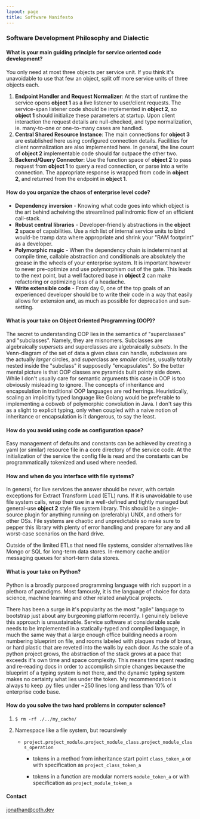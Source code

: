 ```yaml
---
layout: page
title: Software Manifesto
---
```


### Software Development Philosophy and Dialectic

#### What is your main guiding principle for service oriented code development?

You only need at most three objects per service unit. If you think it's unavoidable to use that few an object, split off more service units of three objects each.
1. **Endpoint Handler and Request Normalizer**: At the start of runtime the service opens **object 1** as a live listener to user/client requests. The service-span listener code should be implemented in **object 2**, so **object 1** should initialize these parameters at startup. Upon client interaction the request details are null-checked, and type normalization, ie. many-to-one or one-to-many cases are handled.
2. **Central Shared Resource Instance**: The main connections for **object 3** are established here using configured connection details. Facilities for client normalization are also implemented here. In general, the line count of **object 2** implementable code should far outpace the other two.
3. **Backend/Query Connector**: Use the function space of **object 2** to pass request from **object 1** to query a read connection, or parse into a write connection. The appropriate response is wrapped from code in **object 2**, and returned from the endpoint in **object 1**.

#### How do you organize the chaos of enterprise level code?

- **Dependency inversion** - Knowing what code goes into which object is the art behind acheiving the streamlined pallindromic flow of an efficient call-stack.
- **Robust central libraries** - Developer-friendly abstractions in the **object 2** space of capabilities. Use a rich list of internal service units to bind would-be tramp data where appropriate and shrink your "RAM footprint" as a developer.
- **Polymorphic magic** - When the dependency chain is indeterminant at compile time, callable abstraction and conditionals are absolutely the grease in the wheels of your enterprise system. It is important however to never pre-optimize and use polymorphism out of the gate. This leads to the next point, but a well factored base in **object 2** can make refactoring or optimizing less of a headache.
- **Write extensible code** - From day 0, one of the top goals of an experienced developer should be to write their code in a way that easily allows for extension and, as much as possible for deprecation and sun-setting.

#### What is your take on Object Oriented Programming (OOP)?

The secret to understanding OOP lies in the semantics of "superclasses" and "subclasses". Namely, they are misnomers. Subclasses are algebraically *supersets* and superclasses are algebraically *subsets*. In the Venn-diagram of the set of data a given class can handle, *sub*classes are the actually *larger* circles, and *super*class are *smaller* circles, usually totally nested inside the "subclass" it supposedly "encapsulates". So the better mental picture is that OOP classes are pyramids built pointy side down. While I don't usually care for semantic arguments this case in OOP is too obviously misleading to ignore. The concepts of inheritance and encapsulation in traditional OOP languages are red herrings. Heuristically, scaling an implicitly typed language like Golang would be preferable to implementing a cobweb of polymorphic convolution in Java. I don't say this as a slight to explicit typing, only when coupled with a naive notion of inheritance or encapsulation is it dangerous, to say the least.


#### How do you avoid using code as configuration space?

Easy management of defaults and constants can be achieved by creating a yaml (or similar) resource file in a core directory of the service code. At the initialization of the service the config file is read and the constants can be programmatically tokenized and used where needed.

#### How and when do you interface with file systems?

In general, for live services the answer should be *never*, with certain exceptions for Extract Transform Load (ETL) runs. If it is unavoidable to use file system calls, wrap their use in a well-defined and tightly managed but general-use **object 2** style file system library. This should be a single-source plugin for anything running on (preferably) UNIX, and others for other OSs. File systems are chaotic and unpredictable so make sure to pepper this library with plenty of error handling and prepare for any and all worst-case scenarios on the hard drive.

Outside of the limited ETLs that need file systems, consider alternatives like Mongo or SQL for long-term data stores. In-memory cache and/or messaging queues for short-term data stores.

#### What is your take on Python?

Python is a broadly purposed programming language with rich support in a plethora of paradigms. Most famously, it is the language of choice for data science, machine learning and other related analytical projects.

There has been a surge in it's popularity as the most "agile" language to bootstrap just about any burgeoning platform recently. I genuinely believe this approach is unsustainable. Service software at considerable scale needs to be implemented in a statically-typed and compiled language, in much the same way that a large enough office building needs a room numbering blueprint on file, and rooms labeled with plaques made of brass, or hard plastic that are reveted into the walls by each door. As the scale of a python project grows, the abstraction of the stack grows at a pace that exceeds it's own time and space complexity. This means time spent reading and re-reading docs in order to accomplish simple changes because the blueprint of a typing system is not there, and the dynamic typing system makes no certainty what lies under the token. My recommendation is always to keep .py files under ~250 lines long and less than 10% of enterprise code base.

#### How do you solve the two hard problems in computer science?

1. `$ rm -rf ./../my_cache/`

2. Namespace like a file system, but recursively
   - `project.project_module.project_module_class.project_module_class_operation`

      - tokens in a method from inheritance start point `class_token_a` or with specification as `project_class_token_a`

      - tokens in a function are modular nomers `module_token_a` or with specification as `project_module_token_a`


#### Contact
jonathan@coth.dev
